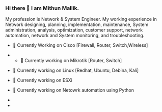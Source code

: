 ### Hi there 👋 I am Mithun Mallik. 
My profession is Network & System Engineer. My working experience in Network designing, planning, implementation, maintenance, System administration, analysis, optimization, customer support, network automation, network and System monitoring, and troubleshooting.

- 🔭 Currently Working on Cisco [Firewall, Router, Switch,Wireless]
- - 🔭 Currently working on Mikrotik [Router, Switch]
- 🔭 Currently working on Linux [Redhat, Ubuntu, Debina, Kali]
- 🔭 Currently working on ESXi
- 🔭 Currently working on Netowrk automation using Python
- 

- 

<!--
**mmallikpy/mmallikpy** is a ✨ _special_ ✨ repository because its `README.md` (this file) appears on your GitHub profile.

Here are some ideas to get you started:

- 🔭 I’m currently working on ...
- 🌱 I’m currently learning ...
- 👯 I’m looking to collaborate on ...
- 🤔 I’m looking for help with ...
- 💬 Ask me about ...
- 📫 How to reach me: ...
- 😄 Pronouns: ...
- ⚡ Fun fact: ...
-->
